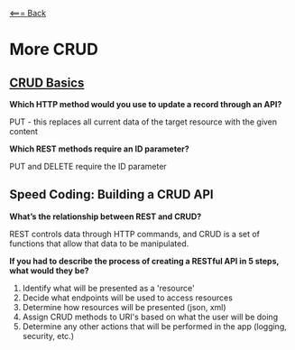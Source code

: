 [<=== Back](../README.md)

# More CRUD

## [CRUD Basics](https://medium.com/geekculture/crud-operations-explained-2a44096e9c88)

**Which HTTP method would you use to update a record through an API?**

PUT - this replaces all current data of the target resource with the given content

**Which REST methods require an ID parameter?**

PUT and DELETE require the ID parameter

## Speed Coding: Building a CRUD API

**What’s the relationship between REST and CRUD?**

REST controls data through HTTP commands, and CRUD is a set of functions that allow that data to be manipulated.

**If you had to describe the process of creating a RESTful API in 5 steps, what would they be?**

1. Identify what will be presented as a 'resource'
2. Decide what endpoints will be used to access resources
3. Determine how resources will be presented (json, xml)
4. Assign CRUD methods to URI's based on what the user will be doing
5. Determine any other actions that will be performed in the app (logging, security, etc.)